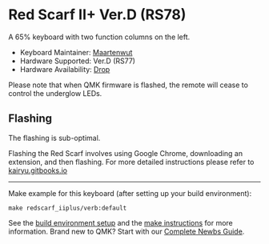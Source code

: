# Red Scarf II+ Ver.D (RS78)

A 65% keyboard with two function columns on the left.

* Keyboard Maintainer: [Maartenwut](https://github.com/Maartenwut)
* Hardware Supported: Ver.D (RS77)
* Hardware Availability: [Drop](https://drop.com/buy/red-scarf-ii-plus-ver-d-custom-mechanical-keyboard-kit)

Please note that when QMK firmware is flashed, the remote will cease to control the underglow LEDs. 

## Flashing

The flashing is sub-optimal. 

Flashing the Red Scarf involves using Google Chrome, downloading an extension, and then flashing. For more detailed instructions please refer to [kairyu.gitbooks.io](https://kairyu.gitbooks.io/red-scarf-ii-plus-user-guide-how-to-custom-layout/content/online_reflash.html)

---

Make example for this keyboard (after setting up your build environment):

    make redscarf_iiplus/verb:default

See the [build environment setup](https://docs.qmk.fm/#/getting_started_build_tools) and the [make instructions](https://docs.qmk.fm/#/getting_started_make_guide) for more information. Brand new to QMK? Start with our [Complete Newbs Guide](https://docs.qmk.fm/#/newbs).

